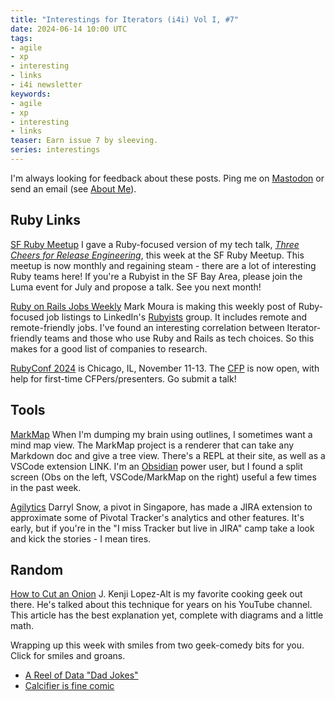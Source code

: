 ```yaml
---
title: "Interestings for Iterators (i4i) Vol I, #7"
date: 2024-06-14 10:00 UTC
tags:
- agile
- xp
- interesting
- links
- i4i newsletter
keywords:
- agile
- xp
- interesting
- links
teaser: Earn issue 7 by sleeving.
series: interestings
---
```


[cheers]: https://youtu.be/ih2JHXBb8tY?si=YHbahwoofsx2PNi8
[sfruby]: https://lu.ma/bxzdp6mz?tk=GuEDP9
[mm]: https://markmap.js.org/
[jobs]: https://www.linkedin.com/feed/update/urn:li:activity:7207373781831401473
[rubyists]: https://www.linkedin.com/groups/120725/
[conf]: https://rubyconf.org/
[cfp]: https://sessionize.com/rubyconf-2024/
[jext]: https://marketplace.atlassian.com/apps/1234473/agilytics?hosting=cloud&tab=overview
[reel]: https://www.instagram.com/reel/C76lY4QgEuM/?igsh=MTc4MmM1YmI2Ng==
[fire]: https://www.threads.net/@memeformathematicians/post/C8G7ZvvNrf7/
[onion]: https://www.nytimes.com/article/how-to-cut-onion.html
[obs]: https://obsidian.md

I'm always looking for feedback about these posts. Ping me on [Mastodon](https://ruby.social/@dwfrank) or send an email (see [About Me](https://dwf.bigpencil.net/about_me/)).

## Ruby Links

[SF Ruby Meetup][sfruby] I gave a Ruby-focused version of my tech talk, [_Three Cheers for Release Engineering_][cheers], this week at the SF Ruby Meetup. This meetup is now monthly and regaining steam - there are a lot of interesting Ruby teams here! If you're a Rubyist in the SF Bay Area, please join the Luma event for July and propose a talk. See you next month!

[Ruby on Rails Jobs Weekly][jobs] Mark Moura is making this weekly post of Ruby-focused job listings to LinkedIn's [Rubyists][rubyists] group. It includes remote and remote-friendly jobs. I've found an interesting correlation between Iterator-friendly teams and those who use Ruby and Rails as tech choices. So this makes for a good list of companies to research.

[RubyConf 2024][conf] is Chicago, IL, November 11-13. The [CFP][cfp] is now open, with help for first-time CFPers/presenters. Go submit a talk!
## Tools

[MarkMap][mm] When I'm dumping my brain using outlines, I sometimes want a mind map view. The MarkMap project is a renderer that can take any Markdown doc and give a tree view. There's a REPL at their site, as well as a VSCode extension LINK. I'm an [Obsidian][obs] power user, but I found a split screen (Obs on the left, VSCode/MarkMap on the right) useful a few times in the past week.

[Agilytics][jext] Darryl Snow, a pivot in Singapore, has made a JIRA extension to approximate some of Pivotal Tracker's analytics and other features. It's early, but if you're in the "I miss Tracker but live in JIRA" camp take a look and kick the stories - I mean tires.

## Random

[How to Cut an Onion][onion] J. Kenji Lopez-Alt is my favorite cooking geek out there. He's talked about this technique for years on his YouTube channel. This article has the best explanation yet, complete with diagrams and a little math.

Wrapping up this week with smiles from two geek-comedy bits for you. Click for smiles and groans.

- [A Reel of Data "Dad Jokes"][reel]
- [Calcifier is fine comic][fire]

